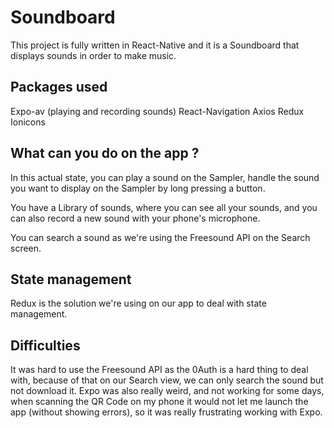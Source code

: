 # Soundboard

This project is fully written in React-Native and it is a Soundboard that displays sounds in order to make music.

## Packages used

Expo-av (playing and recording sounds)
React-Navigation
Axios
Redux
Ionicons

## What can you do on the app ?

In this actual state, you can play a sound on the Sampler, handle the sound you want to display on the Sampler by long pressing a button.

You have a Library of sounds, where you can see all your sounds, and you can also record a new sound with your phone's microphone.

You can search a sound as we're using the Freesound API on the Search screen.

## State management

Redux is the solution we're using on our app to deal with state management.

## Difficulties

It was hard to use the Freesound API as the 0Auth is a hard thing to deal with, because of that on our Search view, we can only search the sound but not download it.
Expo was also really weird, and not working for some days, when scanning the QR Code on my phone it would not let me launch the app (without showing errors), so it was really frustrating working with Expo.
